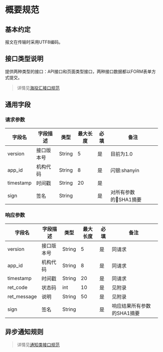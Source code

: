 # 概要规范

## 基本约定

报文在传输时采用UTF8编码。

## 接口类型说明

提供两种类型的接口：API接口和页面类型接口，两种接口数据都以FORM表单方式提交。

> 详情见[海投汇接口规范](海投汇接口规范.md)

## 通用字段

### 请求参数

| 字段名 | 字段描述 | 类型 | 最大长度 | 必填 | 备注 |
| -------- | -------- | -------- | -------- | -------- | -------- |
| version | 接口版本号 | String | 5| 是 | 目前为1.0 |
| app_id | 机构代码| String | 8 | 是 | 闪银:shanyin |
| timestamp | 时间戳 | String | 20 | 是 | |
| sign | 签名 | String | | 是 | 对所有参数的SHA1摘要 |

### 响应参数

| 字段名 | 字段描述 | 类型 | 最大长度 | 必填 | 备注 |
| -------- | -------- | -------- | -------- | -------- | -------- |
| version | 接口版本号 | String | 5| 是 | 同请求 |
| app_id | 机构代码| String | 8 | 是 | 同请求 |
| timestamp | 时间戳 | String | 20 | 是 | 同请求 |
| ret_code | 状态码 | int | 10 | 是 | 见附录 |
| ret_message | 说明 | String | 50 | 是 | 见附录 |
| sign | 签名 | String | | 是 | 响应结果所有参数的SHA1摘要 |

## 异步通知规则

> 详情见[通知类接口规范](通知类接口规范.md)